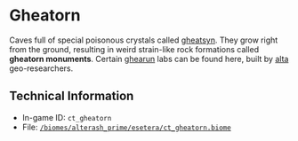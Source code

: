 # Gheatorn

Caves full of special poisonous crystals called [gheatsyn](https://ceterai.github.io/MyEnternia/Wiki/Tags/Gheatsyn). They grow right from the ground, resulting in weird strain-like rock formations called **gheatorn monuments**. Certain [ghearun](https://ceterai.github.io/MyEnternia/Wiki/Tags/Ghearun) labs can be found here, built by [alta](https://ceterai.github.io/MyEnternia/Wiki/Tags/Alta) geo-researchers.

## Technical Information

- In-game ID: `ct_gheatorn`
- File: [`/biomes/alterash_prime/esetera/ct_gheatorn.biome`](https://github.com/Ceterai/Enternia/blob/main/biomes/alterash_prime/esetera/ct_gheatorn.biome)
